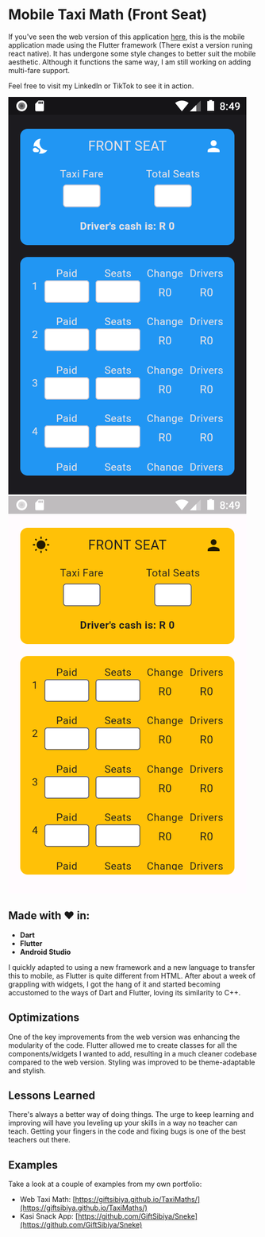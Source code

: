 # Mobile Taxi Math (Front Seat)

If you've seen the web version of this application [here](https://giftsibiya.github.io/TaxiMaths/), this is the mobile application made using the Flutter framework (There exist a version runing react native). It has undergone some style changes to better suit the mobile aesthetic. Although it functions the same way, I am still working on adding multi-fare support.

Feel free to visit my LinkedIn or TikTok to see it in action.

![Dark Screenshot](/taxi_math_flutter/assets/images/screenshots/dark_screenshot.png)
![Light Screenshot](/taxi_math_flutter/assets/images/screenshots/light_screenshot.png)

## Made with ❤️ in:
- **Dart**
- **Flutter**
- **Android Studio**

I quickly adapted to using a new framework and a new language to transfer this to mobile, as Flutter is quite different from HTML. After about a week of grappling with widgets, I got the hang of it and started becoming accustomed to the ways of Dart and Flutter, loving its similarity to C++.

## Optimizations

One of the key improvements from the web version was enhancing the modularity of the code. Flutter allowed me to create classes for all the components/widgets I wanted to add, resulting in a much cleaner codebase compared to the web version. Styling was improved to be theme-adaptable and stylish.

## Lessons Learned

There's always a better way of doing things. The urge to keep learning and improving will have you leveling up your skills in a way no teacher can teach. Getting your fingers in the code and fixing bugs is one of the best teachers out there.

## Examples

Take a look at a couple of examples from my own portfolio:

- Web Taxi Math: [https://giftsibiya.github.io/TaxiMaths/](https://giftsibiya.github.io/TaxiMaths/)
- Kasi Snack App: [https://github.com/GiftSibiya/Sneke](https://github.com/GiftSibiya/Sneke)
